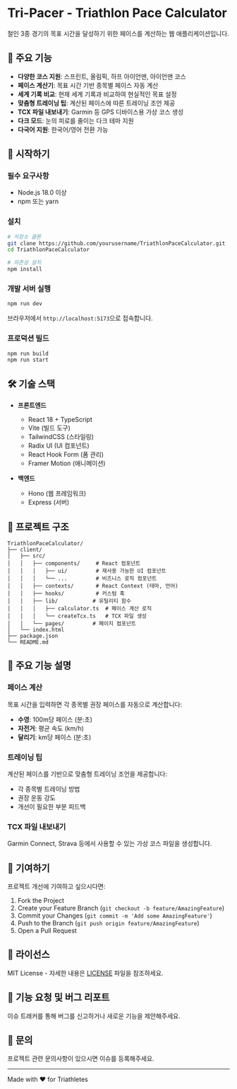 # Tri-Pacer - Triathlon Pace Calculator

철인 3종 경기의 목표 시간을 달성하기 위한 페이스를 계산하는 웹 애플리케이션입니다.

## 📱 주요 기능

- **다양한 코스 지원**: 스프린트, 올림픽, 하프 아이언맨, 아이언맨 코스
- **페이스 계산기**: 목표 시간 기반 종목별 페이스 자동 계산
- **세계 기록 비교**: 현재 세계 기록과 비교하여 현실적인 목표 설정
- **맞춤형 트레이닝 팁**: 계산된 페이스에 따른 트레이닝 조언 제공
- **TCX 파일 내보내기**: Garmin 등 GPS 디바이스용 가상 코스 생성
- **다크 모드**: 눈의 피로를 줄이는 다크 테마 지원
- **다국어 지원**: 한국어/영어 전환 가능

## 🚀 시작하기

### 필수 요구사항

- Node.js 18.0 이상
- npm 또는 yarn

### 설치

```bash
# 저장소 클론
git clone https://github.com/yourusername/TriathlonPaceCalculator.git
cd TriathlonPaceCalculator

# 의존성 설치
npm install
```

### 개발 서버 실행

```bash
npm run dev
```

브라우저에서 `http://localhost:5173`으로 접속합니다.

### 프로덕션 빌드

```bash
npm run build
npm run start
```

## 🛠️ 기술 스택

- **프론트엔드**
  - React 18 + TypeScript
  - Vite (빌드 도구)
  - TailwindCSS (스타일링)
  - Radix UI (UI 컴포넌트)
  - React Hook Form (폼 관리)
  - Framer Motion (애니메이션)

- **백엔드**
  - Hono (웹 프레임워크)
  - Express (서버)

## 📁 프로젝트 구조

```
TriathlonPaceCalculator/
├── client/
│   ├── src/
│   │   ├── components/     # React 컴포넌트
│   │   │   ├── ui/         # 재사용 가능한 UI 컴포넌트
│   │   │   └── ...         # 비즈니스 로직 컴포넌트
│   │   ├── contexts/       # React Context (테마, 언어)
│   │   ├── hooks/          # 커스텀 훅
│   │   ├── lib/           # 유틸리티 함수
│   │   │   ├── calculator.ts  # 페이스 계산 로직
│   │   │   └── createTcx.ts   # TCX 파일 생성
│   │   └── pages/         # 페이지 컴포넌트
│   └── index.html
├── package.json
└── README.md
```

## 🎯 주요 기능 설명

### 페이스 계산
목표 시간을 입력하면 각 종목별 권장 페이스를 자동으로 계산합니다:
- **수영**: 100m당 페이스 (분:초)
- **자전거**: 평균 속도 (km/h)
- **달리기**: km당 페이스 (분:초)

### 트레이닝 팁
계산된 페이스를 기반으로 맞춤형 트레이닝 조언을 제공합니다:
- 각 종목별 트레이닝 방법
- 권장 운동 강도
- 개선이 필요한 부분 피드백

### TCX 파일 내보내기
Garmin Connect, Strava 등에서 사용할 수 있는 가상 코스 파일을 생성합니다.

## 🤝 기여하기

프로젝트 개선에 기여하고 싶으시다면:

1. Fork the Project
2. Create your Feature Branch (`git checkout -b feature/AmazingFeature`)
3. Commit your Changes (`git commit -m 'Add some AmazingFeature'`)
4. Push to the Branch (`git push origin feature/AmazingFeature`)
5. Open a Pull Request

## 📝 라이선스

MIT License - 자세한 내용은 [LICENSE](LICENSE) 파일을 참조하세요.

## 🌟 기능 요청 및 버그 리포트

이슈 트래커를 통해 버그를 신고하거나 새로운 기능을 제안해주세요.

## 📧 문의

프로젝트 관련 문의사항이 있으시면 이슈를 등록해주세요.

---

Made with ❤️ for Triathletes

